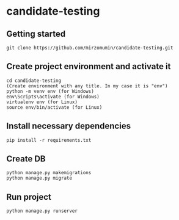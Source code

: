 # candidate-testing


## Getting started

```
git clone https://github.com/mirzomumin/candidate-testing.git
```


## Create project environment and activate it

```
cd candidate-testing
(Create environment with any title. In my case it is "env")
python -m venv env (for Windows)
env\Scripts\activate (for Windows)
virtualenv env (for Linux)
source env/bin/activate (for Linux)
```

## Install necessary dependencies

```
pip install -r requirements.txt
```

## Create DB

```
python manage.py makemigrations
python manage.py migrate
```


## Run project

```
python manage.py runserver
```